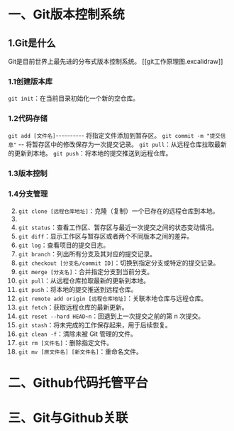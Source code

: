 # 一、Git版本控制系统

## 1.Git是什么
Git是目前世界上最先进的分布式版本控制系统。
[[git工作原理图.excalidraw]]
### 1.1创建版本库
`git init`：在当前目录初始化一个新的空仓库。
### 1.2代码存储
`git add [文件名]`---------- 将指定文件添加到暂存区。
`git commit -m "提交信息"` -- 将暂存区中的修改保存为一次提交记录。
`git pull`：从远程仓库拉取最新的更新到本地。
`git push`：将本地的提交推送到远程仓库。
### 1.3版本控制
### 1.4分支管理
2. `git clone [远程仓库地址]`：克隆（复制）一个已存在的远程仓库到本地。
3. 
5. `git status`：查看工作区、暂存区与最近一次提交之间的状态变动情况。
6. `git diff`：显示工作区与暂存区或者两个不同版本之间的差异。
7. `git log`：查看项目的提交日志。
8. `git branch`：列出所有分支及其对应的提交记录。
9. `git checkout [分支名/commit ID]`：切换到指定分支或特定的提交记录。
10. `git merge [分支名]`：合并指定分支到当前分支。
11. `git pull`：从远程仓库拉取最新的更新到本地。
12. `git push`：将本地的提交推送到远程仓库。
13. `git remote add origin [远程仓库地址]`：关联本地仓库与远程仓库。
14. `git fetch`：获取远程仓库的最新更新。
15. `git reset --hard HEAD~n`：回退到上一次提交之前的第 n 次提交。
16. `git stash`：将未完成的工作保存起来，用于后续恢复。
17. `git clean -f`：清除未被 Git 管理的文件。
18. `git rm [文件名]`：删除指定文件。
19. `git mv [原文件名] [新文件名]`：重命名文件。
# 二、Github代码托管平台


# 三、Git与Github关联


